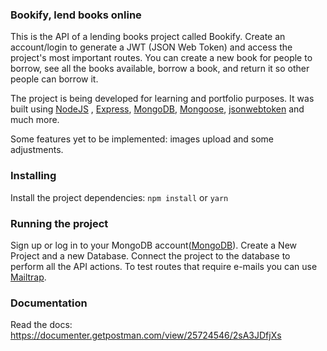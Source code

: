 ### Bookify, lend books online

This is the API of a lending books project called Bookify. Create an account/login to generate a JWT (JSON Web Token) and access the project's most important routes. You can create a new book for people to borrow, see all the books available, borrow a book, and return it so other people can borrow it.

The project is being developed for learning and portfolio purposes. It was built using [NodeJS](https://nodejs.org/en) , [Express](https://expressjs.com/), [MongoDB](https://www.mongodb.com/), [Mongoose](https://mongoosejs.com/), [jsonwebtoken](https://www.npmjs.com/package/jsonwebtoken) and much more.

Some features yet to be implemented: images upload and some adjustments.

### Installing
Install the project dependencies:
 `npm install`&nbsp;or&nbsp;`yarn`

### Running the project
Sign up or log in to your MongoDB account([MongoDB](https://www.mongodb.com/)). Create a New Project and a new Database. Connect the project to the database to perform all the API actions.
To test routes that require e-mails you can use [Mailtrap](https://mailtrap.io/).

### Documentation
Read the docs: https://documenter.getpostman.com/view/25724546/2sA3JDfjXs
